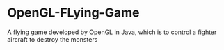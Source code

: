 # OpenGL-FLying-Game
A flying game developed by OpenGL in Java, which is to control a fighter aircraft to destroy the monsters
